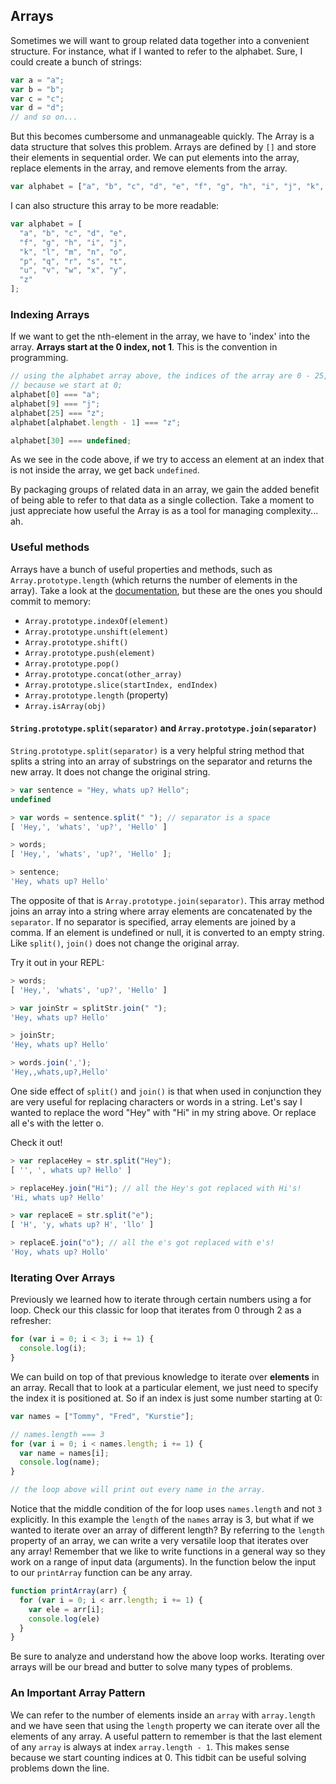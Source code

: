 ## Arrays

Sometimes we will want to group related data together into a convenient
structure. For instance, what if I wanted to refer to the alphabet. Sure, I could
create a bunch of strings:

```js
var a = "a";
var b = "b";
var c = "c";
var d = "d";
// and so on...
```

But this becomes cumbersome and unmanageable quickly. The Array is a data
structure that solves this problem. Arrays are defined by `[]` and store their
elements in sequential order. We can put elements into the array, replace elements
in the array, and remove elements from the array.

```js
var alphabet = ["a", "b", "c", "d", "e", "f", "g", "h", "i", "j", "k", "l", "m", "n", "o",  "p", "q", "r", "s", "t", "u", "v", "w", "x", "y", "z"];
```

I can also structure this array to be more readable:

```javascript
var alphabet = [
  "a", "b", "c", "d", "e",
  "f", "g", "h", "i", "j",
  "k", "l", "m", "n", "o",  
  "p", "q", "r", "s", "t",
  "u", "v", "w", "x", "y",
  "z"
];
```

### Indexing Arrays

If we want to get the nth-element in the array, we have to 'index' into the
array. **Arrays start at the 0 index, not 1**. This is the convention in
programming.

```js
// using the alphabet array above, the indices of the array are 0 - 25,
// because we start at 0;
alphabet[0] === "a";
alphabet[9] === "j";
alphabet[25] === "z";
alphabet[alphabet.length - 1] === "z";

alphabet[30] === undefined;
```

As we see in the code above, if we try to access an element at an index that is not inside
the array, we get back `undefined`.

By packaging groups of related data in an array, we gain the added benefit of
being able to refer to that data as a single collection. Take a moment to just
appreciate how useful the Array is as a tool for managing complexity... ah.

### Useful methods

Arrays have a bunch of useful properties and methods, such as
`Array.prototype.length` (which returns the number of elements in the array).
Take a look at the [documentation](https://developer.mozilla.org/en-US/docs/Web/JavaScript/Reference/Global_Objects/Array),
but these are the ones you should commit to memory:

* `Array.prototype.indexOf(element)`
* `Array.prototype.unshift(element)`
* `Array.prototype.shift()`
* `Array.prototype.push(element)`
* `Array.prototype.pop()`
* `Array.prototype.concat(other_array)`
* `Array.prototype.slice(startIndex, endIndex)`
* `Array.prototype.length` (property)
* `Array.isArray(obj)`

#### `String.prototype.split(separator)` and `Array.prototype.join(separator)`

`String.prototype.split(separator)` is a very helpful string method that splits a string into an array of substrings on the separator and returns the new array. It does not change the original string.

```js
> var sentence = "Hey, whats up? Hello";
undefined

> var words = sentence.split(" "); // separator is a space
[ 'Hey,', 'whats', 'up?', 'Hello' ]

> words;
[ 'Hey,', 'whats', 'up?', 'Hello' ];

> sentence;
'Hey, whats up? Hello'
```

The opposite of that is `Array.prototype.join(separator)`. This array method joins an array into a string where array elements are concatenated by the `separator`. If no separator is specified, array elements are joined by a comma. If an element is undefined or null, it is converted to an empty string. Like `split()`, `join()` does not change the original array.

Try it out in your REPL:

```js
> words;
[ 'Hey,', 'whats', 'up?', 'Hello' ]

> var joinStr = splitStr.join(" ");
'Hey, whats up? Hello'

> joinStr;
'Hey, whats up? Hello'

> words.join(',');
'Hey,,whats,up?,Hello'
```

One side effect of `split()` and `join()` is that when used in conjunction they are very useful for replacing characters or words in a string. Let's say I wanted to replace the word "Hey" with "Hi" in my string above. Or replace all e's with the letter o.

Check it out!

```js
> var replaceHey = str.split("Hey");
[ '', ', whats up? Hello' ]

> replaceHey.join("Hi"); // all the Hey's got replaced with Hi's!
'Hi, whats up? Hello'

> var replaceE = str.split("e");
[ 'H', 'y, whats up? H', 'llo' ]

> replaceE.join("o"); // all the e's got replaced with e's!
'Hoy, whats up? Hollo'
```

### Iterating Over Arrays
Previously we learned how to iterate through certain numbers using a for loop. Check
our this classic for loop that iterates from 0 through 2 as a refresher:

```js
for (var i = 0; i < 3; i += 1) {
  console.log(i);
}
```

We can build on top of that previous knowledge to iterate over **elements** in an
array. Recall that to look at a particular element, we just need to specify the index
it is positioned at. So if an index is just some number starting at 0:

```js
var names = ["Tommy", "Fred", "Kurstie"];

// names.length === 3
for (var i = 0; i < names.length; i += 1) {
  var name = names[i];
  console.log(name);
}

// the loop above will print out every name in the array.
```

Notice that the middle condition of the for loop uses `names.length` and not `3`
explicitly. In this example the `length` of the `names` array is 3, but what if we
wanted to iterate over an array of different length? By referring to the `length` property
of an array, we can write a very versatile loop that iterates over any array! Remember
that we like to write functions in a general way so they work on a range of input
data (arguments). In the function below the input to our `printArray` function can be any array.

```js
function printArray(arr) {
  for (var i = 0; i < arr.length; i += 1) {
    var ele = arr[i];
    console.log(ele)
  }
}
```

Be sure to analyze and understand how the above loop works. Iterating over arrays
will be our bread and butter to solve many types of problems.

### An Important Array Pattern

We can refer to the number of elements inside an `array` with `array.length` and we have
seen that using the `length` property we can iterate over all the elements of any array.
A useful pattern to remember is that the last element of any `array` is always at index
`array.length - 1`. This makes sense because we start counting indices at 0. This
tidbit can be useful solving problems down the line.
